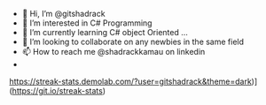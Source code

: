 - 👋 Hi, I’m @gitshadrack
- 👀 I’m interested in C# Programming 
- 🌱 I’m currently learning C# object Oriented ...
- 💞️ I’m looking to collaborate on any newbies in the same field
- 📫 How to reach me @shadrackkamau on linkedin
- 
https://streak-stats.demolab.com/?user=gitshadrack&theme=dark)](https://git.io/streak-stats)
<!---
gitshadrack/gitshadrack is a ✨ special ✨ repository because its `README.md` (this file) appears on your GitHub profile.
You can click the Preview link to take a look at your changes.
--->
